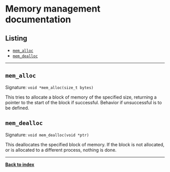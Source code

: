 # Memory management documentation
## Listing
* [`mem_alloc`](#mem_alloc)
* [`mem_dealloc`](#mem_dealloc)

---
## `mem_alloc`
Signature: `void *mem_alloc(size_t bytes)`

This tries to allocate a block of memory of the specified size, returning a pointer to the start of the block if successful.  Behavior if unsuccessful is to be defined.

## `mem_dealloc`
Signature: `void mem_dealloc(void *ptr)`

This deallocates the specified block of memory.  If the block is not allocated, or is allocated to a different process, nothing is done.

---
**[Back to index](index)**
